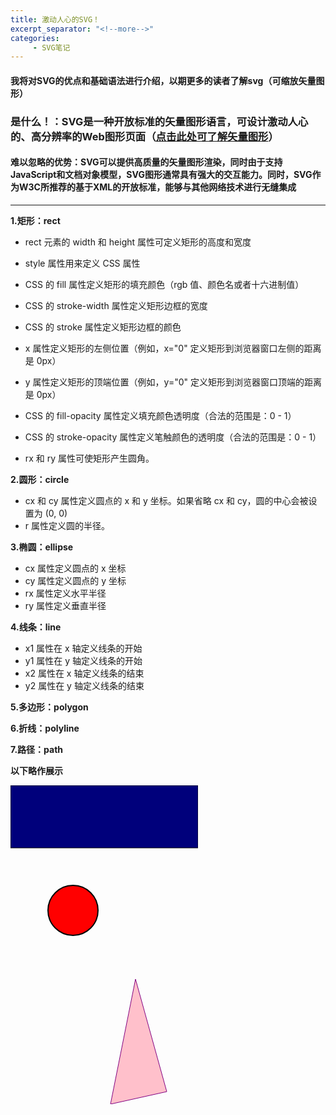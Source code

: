 ```yaml
---
title: 激动人心的SVG！
excerpt_separator: "<!--more-->"
categories:
     - SVG笔记
---
```


#### 我将对SVG的优点和基础语法进行介绍，以期更多的读者了解svg（可缩放矢量图形）
<!--more-->

### 是什么！：SVG是一种开放标准的矢量图形语言，可设计激动人心的、高分辨率的Web图形页面（[点击此处可了解矢量图形](https://baike.baidu.com/item/矢量图形/1450649)）



#### 难以忽略的优势：SVG可以提供高质量的矢量图形渲染，同时由于支持JavaScript和文档对象模型，SVG图形通常具有强大的交互能力。同时，SVG作为W3C所推荐的基于XML的开放标准，能够与其他网络技术进行无缝集成
------
**1.矩形：rect**

- rect 元素的 width 和 height 属性可定义矩形的高度和宽度
- style 属性用来定义 CSS 属性
- CSS 的 fill 属性定义矩形的填充颜色（rgb 值、颜色名或者十六进制值）
- CSS 的 stroke-width 属性定义矩形边框的宽度
- CSS 的 stroke 属性定义矩形边框的颜色

- x 属性定义矩形的左侧位置（例如，x="0" 定义矩形到浏览器窗口左侧的距离是 0px）
- y 属性定义矩形的顶端位置（例如，y="0" 定义矩形到浏览器窗口顶端的距离是 0px）
- CSS 的 fill-opacity 属性定义填充颜色透明度（合法的范围是：0 - 1）
- CSS 的 stroke-opacity 属性定义笔触颜色的透明度（合法的范围是：0 - 1）
- rx 和 ry 属性可使矩形产生圆角。

**2.圆形：circle**

- cx 和 cy 属性定义圆点的 x 和 y 坐标。如果省略 cx 和 cy，圆的中心会被设置为 (0, 0)
- r 属性定义圆的半径。

**3.椭圆：ellipse**

- cx 属性定义圆点的 x 坐标
- cy 属性定义圆点的 y 坐标
- rx 属性定义水平半径
- ry 属性定义垂直半径

**4.线条：line**

- x1 属性在 x 轴定义线条的开始
- y1 属性在 y 轴定义线条的开始
- x2 属性在 x 轴定义线条的结束
- y2 属性在 y 轴定义线条的结束

**5.多边形：polygon**

**6.折线：polyline**

**7.路径：path**

**以下略作展示**

<div>
<svg xmlns="http://www.w3.org/2000/svg" version="1.1">
  <rect width="300" height="100" style="fill:rgb(0,0,123);stroke-width:1;stroke:rgb(0,0,0)" />
</svg>
</div>
<div>
<svg xmlns="http://www.w3.org/2000/svg" version="1.1">
   <circle cx="100" cy="50" r="40" stroke="black" stroke-width="2" fill="red" />
</svg> 
</div>
<div><svg  height="210" width="500">
  <polygon points="200,10 250,190 160,210"
  style="fill:pink;stroke:purple;stroke-width:1"/>
</svg>
</div>
